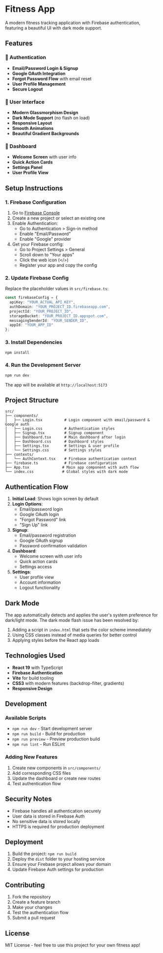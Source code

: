 # Fitness App

A modern fitness tracking application with Firebase authentication, featuring a beautiful UI with dark mode support.

## Features

### 🔐 Authentication
- **Email/Password Login & Signup**
- **Google OAuth Integration**
- **Forgot Password Flow** with email reset
- **User Profile Management**
- **Secure Logout**

### 🎨 User Interface
- **Modern Glassmorphism Design**
- **Dark Mode Support** (no flash on load)
- **Responsive Layout**
- **Smooth Animations**
- **Beautiful Gradient Backgrounds**

### 📱 Dashboard
- **Welcome Screen** with user info
- **Quick Action Cards**
- **Settings Panel**
- **User Profile View**

## Setup Instructions

### 1. Firebase Configuration

1. Go to [Firebase Console](https://console.firebase.google.com/)
2. Create a new project or select an existing one
3. Enable Authentication:
   - Go to Authentication > Sign-in method
   - Enable "Email/Password"
   - Enable "Google" provider
4. Get your Firebase config:
   - Go to Project Settings > General
   - Scroll down to "Your apps"
   - Click the web icon (</>)
   - Register your app and copy the config

### 2. Update Firebase Config

Replace the placeholder values in `src/firebase.ts`:

```typescript
const firebaseConfig = {
  apiKey: "YOUR_ACTUAL_API_KEY",
  authDomain: "YOUR_PROJECT_ID.firebaseapp.com",
  projectId: "YOUR_PROJECT_ID",
  storageBucket: "YOUR_PROJECT_ID.appspot.com",
  messagingSenderId: "YOUR_SENDER_ID",
  appId: "YOUR_APP_ID"
};
```

### 3. Install Dependencies

```bash
npm install
```

### 4. Run the Development Server

```bash
npm run dev
```

The app will be available at `http://localhost:5173`

## Project Structure

```
src/
├── components/
│   ├── Login.tsx          # Login component with email/password & Google auth
│   ├── Login.css          # Authentication styles
│   ├── Signup.tsx         # Signup component
│   ├── Dashboard.tsx      # Main dashboard after login
│   ├── Dashboard.css      # Dashboard styles
│   ├── Settings.tsx       # Settings & user profile
│   └── Settings.css       # Settings styles
├── contexts/
│   └── AuthContext.tsx    # Firebase authentication context
├── firebase.ts            # Firebase configuration
├── App.tsx               # Main app component with auth flow
└── index.css             # Global styles with dark mode
```

## Authentication Flow

1. **Initial Load**: Shows login screen by default
2. **Login Options**: 
   - Email/password login
   - Google OAuth login
   - "Forgot Password" link
   - "Sign Up" link
3. **Signup**: 
   - Email/password registration
   - Google OAuth signup
   - Password confirmation validation
4. **Dashboard**: 
   - Welcome screen with user info
   - Quick action cards
   - Settings access
5. **Settings**: 
   - User profile view
   - Account information
   - Logout functionality

## Dark Mode

The app automatically detects and applies the user's system preference for dark/light mode. The dark mode flash issue has been resolved by:

1. Adding a script in `index.html` that sets the color scheme immediately
2. Using CSS classes instead of media queries for better control
3. Applying styles before the React app loads

## Technologies Used

- **React 19** with TypeScript
- **Firebase Authentication**
- **Vite** for build tooling
- **CSS3** with modern features (backdrop-filter, gradients)
- **Responsive Design**

## Development

### Available Scripts

- `npm run dev` - Start development server
- `npm run build` - Build for production
- `npm run preview` - Preview production build
- `npm run lint` - Run ESLint

### Adding New Features

1. Create new components in `src/components/`
2. Add corresponding CSS files
3. Update the dashboard or create new routes
4. Test authentication flow

## Security Notes

- Firebase handles all authentication securely
- User data is stored in Firebase Auth
- No sensitive data is stored locally
- HTTPS is required for production deployment

## Deployment

1. Build the project: `npm run build`
2. Deploy the `dist` folder to your hosting service
3. Ensure your Firebase project allows your domain
4. Update Firebase Auth settings for production

## Contributing

1. Fork the repository
2. Create a feature branch
3. Make your changes
4. Test the authentication flow
5. Submit a pull request

## License

MIT License - feel free to use this project for your own fitness app!
